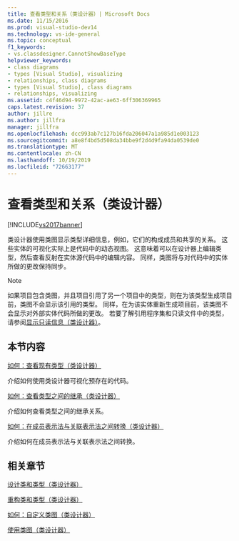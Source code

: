 ```yaml
---
title: 查看类型和关系（类设计器）| Microsoft Docs
ms.date: 11/15/2016
ms.prod: visual-studio-dev14
ms.technology: vs-ide-general
ms.topic: conceptual
f1_keywords:
- vs.classdesigner.CannotShowBaseType
helpviewer_keywords:
- class diagrams
- types [Visual Studio], visualizing
- relationships, class diagrams
- types [Visual Studio], class diagrams
- relationships, visualizing
ms.assetid: c4f46d94-9972-42ac-ae63-6ff306369965
caps.latest.revision: 37
author: jillre
ms.author: jillfra
manager: jillfra
ms.openlocfilehash: dcc993ab7c127b16fda206047a1a985d1e003123
ms.sourcegitcommit: a8e8f4bd5d508da34bbe9f2d4d9fa94da0539de0
ms.translationtype: MT
ms.contentlocale: zh-CN
ms.lasthandoff: 10/19/2019
ms.locfileid: "72663177"
---
```

# <a name="viewing-types-and-relationships-class-designer"></a>查看类型和关系（类设计器）
[!INCLUDE[vs2017banner](../includes/vs2017banner.md)]

类设计器使用类图显示类型详细信息，例如，它们的构成成员和共享的关系。 这些实体的可视化实际上是代码中的动态视图。 这意味着可以在设计器上编辑类型，然后查看反射在实体源代码中的编辑内容。 同样，类图将与对代码中的实体所做的更改保持同步。

> [!NOTE]
> 如果项目包含类图，并且项目引用了另一个项目中的类型，则在为该类型生成项目前，类图不会显示该引用的类型。 同样，在为该实体重新生成项目前，该类图不会显示对外部实体代码所做的更改。 若要了解引用程序集和只读文件中的类型，请参阅[显示只读信息（类设计器）](https://msdn.microsoft.com/33e2d3a9-1668-4d10-ae56-fa09b3156e0a)。

## <a name="in-this-section"></a>本节内容
 [如何：查看现有类型（类设计器）](../ide/how-to-view-existing-types-class-designer.md)

 介绍如何使用类设计器可视化预存在的代码。

 [如何：查看类型之间的继承（类设计器）](../ide/how-to-view-inheritance-between-types-class-designer.md)

 介绍如何查看类型之间的继承关系。

 [如何：在成员表示法与关联表示法之间转换（类设计器）](../ide/how-to-change-between-member-notation-and-association-notation-class-designer.md)

 介绍如何在成员表示法与关联表示法之间转换。

## <a name="related-sections"></a>相关章节
 [设计类和类型（类设计器）](../ide/designing-classes-and-types-class-designer.md)

 [重构类和类型（类设计器）](../ide/refactoring-classes-and-types-class-designer.md)

 [如何：自定义类图（类设计器）](../ide/how-to-customize-class-diagrams-class-designer.md)

 [使用类图（类设计器）](../ide/working-with-class-diagrams-class-designer.md)
